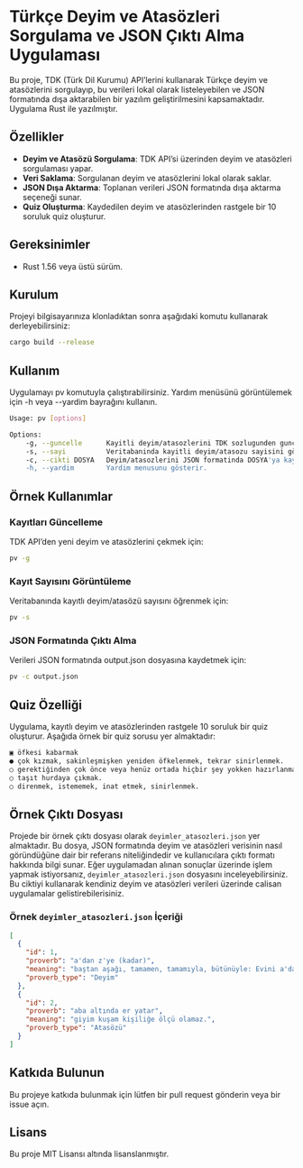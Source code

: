 # Türkçe Deyim ve Atasözleri Sorgulama ve JSON Çıktı Alma Uygulaması

Bu proje, TDK (Türk Dil Kurumu) API’lerini kullanarak Türkçe deyim ve atasözlerini sorgulayıp, bu verileri lokal olarak listeleyebilen ve JSON formatında dışa aktarabilen bir yazılım geliştirilmesini kapsamaktadır. Uygulama Rust ile yazılmıştır.

## Özellikler

- **Deyim ve Atasözü Sorgulama**: TDK API’si üzerinden deyim ve atasözleri sorgulaması yapar.
- **Veri Saklama**: Sorgulanan deyim ve atasözlerini lokal olarak saklar.
- **JSON Dışa Aktarma**: Toplanan verileri JSON formatında dışa aktarma seçeneği sunar.
- **Quiz Oluşturma**: Kaydedilen deyim ve atasözlerinden rastgele bir 10 soruluk quiz oluşturur.


## Gereksinimler

- Rust 1.56 veya üstü sürüm.

## Kurulum

Projeyi bilgisayarınıza klonladıktan sonra aşağıdaki komutu kullanarak derleyebilirsiniz:

```bash
cargo build --release
```

## Kullanım

Uygulamayı pv komutuyla çalıştırabilirsiniz. Yardım menüsünü görüntülemek için -h veya --yardim bayrağını kullanın.

```bash
Usage: pv [options]

Options:
    -g, --guncelle      Kayitli deyim/atasozlerini TDK sozlugunden gunceller.
    -s, --sayi          Veritabaninda kayitli deyim/atasozu sayisini gösterir.
    -c, --cikti DOSYA   Deyim/atasozlerini JSON formatinda DOSYA'ya kaydeder.
    -h, --yardim        Yardim menusunu gösterir.
```

## Örnek Kullanımlar

### Kayıtları Güncelleme
TDK API’den yeni deyim ve atasözlerini çekmek için:

```bash
pv -g
```

### Kayıt Sayısını Görüntüleme
Veritabanında kayıtlı deyim/atasözü sayısını öğrenmek için:

```bash
pv -s
```

### JSON Formatında Çıktı Alma
Verileri JSON formatında output.json dosyasına kaydetmek için:

```bash
pv -c output.json
```

## Quiz Özelliği
Uygulama, kayıtlı deyim ve atasözlerinden rastgele 10 soruluk bir quiz oluşturur. Aşağıda örnek bir quiz sorusu yer almaktadır:

```bash
▣ öfkesi kabarmak
● çok kızmak, sakinleşmişken yeniden öfkelenmek, tekrar sinirlenmek.
○ gerektiğinden çok önce veya henüz ortada hiçbir şey yokken hazırlanmaya kalkışmak.
○ taşıt hurdaya çıkmak.
○ direnmek, istememek, inat etmek, sinirlenmek.
```


## Örnek Çıktı Dosyası

Projede bir örnek çıktı dosyası olarak `deyimler_atasozleri.json` yer almaktadır. Bu dosya, JSON formatında deyim ve atasözleri verisinin nasıl göründüğüne dair bir referans niteliğindedir ve kullanıcılara çıktı formatı hakkında bilgi sunar. Eğer uygulamadan alınan sonuçlar üzerinde işlem yapmak istiyorsanız, `deyimler_atasozleri.json` dosyasını inceleyebilirsiniz.
Bu ciktiyi kullanarak kendiniz deyim ve atasözleri verileri üzerinde calisan uygulamalar gelistirebilerisiniz.

### Örnek `deyimler_atasozleri.json` İçeriği

``` json
[
  {
    "id": 1,
    "proverb": "a'dan z'ye (kadar)",
    "meaning": "baştan aşağı, tamamen, tamamıyla, bütünüyle: Evini a'dan z'ye değiştirdi.",
    "proverb_type": "Deyim"
  },
  {
    "id": 2,
    "proverb": "aba altında er yatar",
    "meaning": "giyim kuşam kişiliğe ölçü olamaz.",
    "proverb_type": "Atasözü"
  }
]
```

## Katkıda Bulunun
Bu projeye katkıda bulunmak için lütfen bir pull request gönderin veya bir issue açın.

## Lisans
Bu proje MIT Lisansı altında lisanslanmıştır.
